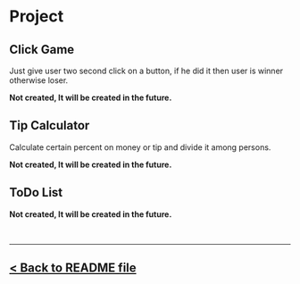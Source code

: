 Project
=========

## Click Game
Just give user two second click on a button, if he did it then user is winner otherwise loser.

**Not created, It will be created in the future.**

## Tip Calculator
Calculate certain percent on money or tip and divide it among persons.

**Not created, It will be created in the future.**

## ToDo List

**Not created, It will be created in the future.** 


<br />
<hr />

## [< Back to README file](./../README.md)